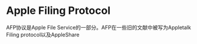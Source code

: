 # Apple Filing Protocol

AFP协议是Apple File Service的一部分。AFP在一些旧的文献中被写为Appletalk Filing protocol以及AppleShare 